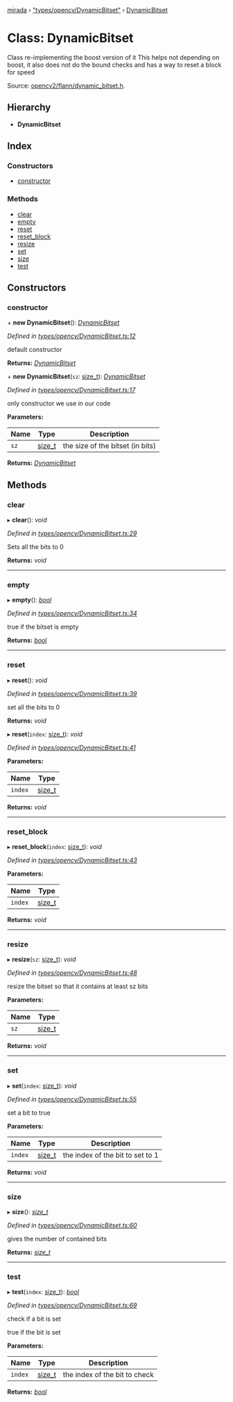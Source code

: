 [mirada](../README.md) › ["types/opencv/DynamicBitset"](../modules/_types_opencv_dynamicbitset_.md) › [DynamicBitset](_types_opencv_dynamicbitset_.dynamicbitset.md)

# Class: DynamicBitset


Class re-implementing the boost version of it This helps not depending on boost, it also does not do
the bound checks and has a way to reset a block for speed

Source:
[opencv2/flann/dynamic_bitset.h](https://github.com/opencv/opencv/tree/master/modules/core/include/opencv2/flann/dynamic_bitset.h#L150).

## Hierarchy

* **DynamicBitset**

## Index

### Constructors

* [constructor](_types_opencv_dynamicbitset_.dynamicbitset.md#constructor)

### Methods

* [clear](_types_opencv_dynamicbitset_.dynamicbitset.md#clear)
* [empty](_types_opencv_dynamicbitset_.dynamicbitset.md#empty)
* [reset](_types_opencv_dynamicbitset_.dynamicbitset.md#reset)
* [reset_block](_types_opencv_dynamicbitset_.dynamicbitset.md#reset_block)
* [resize](_types_opencv_dynamicbitset_.dynamicbitset.md#resize)
* [set](_types_opencv_dynamicbitset_.dynamicbitset.md#set)
* [size](_types_opencv_dynamicbitset_.dynamicbitset.md#size)
* [test](_types_opencv_dynamicbitset_.dynamicbitset.md#test)

## Constructors

###  constructor

\+ **new DynamicBitset**(): *[DynamicBitset](_types_opencv_dynamicbitset_.dynamicbitset.md)*

*Defined in [types/opencv/DynamicBitset.ts:12](https://github.com/cancerberoSgx/mirada/blob/c8721d6/mirada/src/types/opencv/DynamicBitset.ts#L12)*

  default constructor

**Returns:** *[DynamicBitset](_types_opencv_dynamicbitset_.dynamicbitset.md)*

\+ **new DynamicBitset**(`sz`: [size_t](../modules/_types_opencv__hacks_.md#size_t)): *[DynamicBitset](_types_opencv_dynamicbitset_.dynamicbitset.md)*

*Defined in [types/opencv/DynamicBitset.ts:17](https://github.com/cancerberoSgx/mirada/blob/c8721d6/mirada/src/types/opencv/DynamicBitset.ts#L17)*

  only constructor we use in our code

**Parameters:**

Name | Type | Description |
------ | ------ | ------ |
`sz` | [size_t](../modules/_types_opencv__hacks_.md#size_t) | the size of the bitset (in bits)  |

**Returns:** *[DynamicBitset](_types_opencv_dynamicbitset_.dynamicbitset.md)*

## Methods

###  clear

▸ **clear**(): *void*

*Defined in [types/opencv/DynamicBitset.ts:29](https://github.com/cancerberoSgx/mirada/blob/c8721d6/mirada/src/types/opencv/DynamicBitset.ts#L29)*

  Sets all the bits to 0

**Returns:** *void*

___

###  empty

▸ **empty**(): *[bool](../modules/_types_opencv__hacks_.md#bool)*

*Defined in [types/opencv/DynamicBitset.ts:34](https://github.com/cancerberoSgx/mirada/blob/c8721d6/mirada/src/types/opencv/DynamicBitset.ts#L34)*

  true if the bitset is empty

**Returns:** *[bool](../modules/_types_opencv__hacks_.md#bool)*

___

###  reset

▸ **reset**(): *void*

*Defined in [types/opencv/DynamicBitset.ts:39](https://github.com/cancerberoSgx/mirada/blob/c8721d6/mirada/src/types/opencv/DynamicBitset.ts#L39)*

  set all the bits to 0

**Returns:** *void*

▸ **reset**(`index`: [size_t](../modules/_types_opencv__hacks_.md#size_t)): *void*

*Defined in [types/opencv/DynamicBitset.ts:41](https://github.com/cancerberoSgx/mirada/blob/c8721d6/mirada/src/types/opencv/DynamicBitset.ts#L41)*

**Parameters:**

Name | Type |
------ | ------ |
`index` | [size_t](../modules/_types_opencv__hacks_.md#size_t) |

**Returns:** *void*

___

###  reset_block

▸ **reset_block**(`index`: [size_t](../modules/_types_opencv__hacks_.md#size_t)): *void*

*Defined in [types/opencv/DynamicBitset.ts:43](https://github.com/cancerberoSgx/mirada/blob/c8721d6/mirada/src/types/opencv/DynamicBitset.ts#L43)*

**Parameters:**

Name | Type |
------ | ------ |
`index` | [size_t](../modules/_types_opencv__hacks_.md#size_t) |

**Returns:** *void*

___

###  resize

▸ **resize**(`sz`: [size_t](../modules/_types_opencv__hacks_.md#size_t)): *void*

*Defined in [types/opencv/DynamicBitset.ts:48](https://github.com/cancerberoSgx/mirada/blob/c8721d6/mirada/src/types/opencv/DynamicBitset.ts#L48)*

  resize the bitset so that it contains at least sz bits

**Parameters:**

Name | Type |
------ | ------ |
`sz` | [size_t](../modules/_types_opencv__hacks_.md#size_t) |

**Returns:** *void*

___

###  set

▸ **set**(`index`: [size_t](../modules/_types_opencv__hacks_.md#size_t)): *void*

*Defined in [types/opencv/DynamicBitset.ts:55](https://github.com/cancerberoSgx/mirada/blob/c8721d6/mirada/src/types/opencv/DynamicBitset.ts#L55)*

  set a bit to true

**Parameters:**

Name | Type | Description |
------ | ------ | ------ |
`index` | [size_t](../modules/_types_opencv__hacks_.md#size_t) | the index of the bit to set to 1  |

**Returns:** *void*

___

###  size

▸ **size**(): *[size_t](../modules/_types_opencv__hacks_.md#size_t)*

*Defined in [types/opencv/DynamicBitset.ts:60](https://github.com/cancerberoSgx/mirada/blob/c8721d6/mirada/src/types/opencv/DynamicBitset.ts#L60)*

  gives the number of contained bits

**Returns:** *[size_t](../modules/_types_opencv__hacks_.md#size_t)*

___

###  test

▸ **test**(`index`: [size_t](../modules/_types_opencv__hacks_.md#size_t)): *[bool](../modules/_types_opencv__hacks_.md#bool)*

*Defined in [types/opencv/DynamicBitset.ts:69](https://github.com/cancerberoSgx/mirada/blob/c8721d6/mirada/src/types/opencv/DynamicBitset.ts#L69)*

  check if a bit is set

  true if the bit is set

**Parameters:**

Name | Type | Description |
------ | ------ | ------ |
`index` | [size_t](../modules/_types_opencv__hacks_.md#size_t) | the index of the bit to check  |

**Returns:** *[bool](../modules/_types_opencv__hacks_.md#bool)*